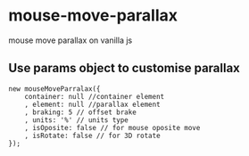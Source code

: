 # mouse-move-parallax
mouse move parallax on vanilla js
## Use params object to customise parallax
	new mouseMoveParralax({
		container: null //container element
		, element: null //parallax element
		, braking: 5 // offset brake
		, units: '%' // units type
		, isOposite: false // for mouse oposite move
		, isRotate: false // for 3D rotate
	});
